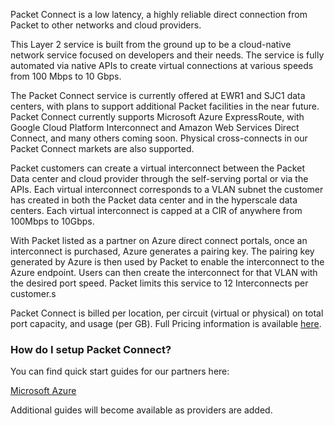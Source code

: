 <!--<meta>
{
    "title":"Packet Connect: Overview",
    "description":"Using Packet Connect",
    "date": "09/20/2019",
    "tag":["Advanced Networking", "Network", "Packet Connect, "Azure"]
}
</meta>-->

Packet Connect is a low latency, a highly reliable direct connection from Packet to other networks and cloud providers.

This Layer 2 service is built from the ground up to be a cloud-native network service focused on developers and their needs. The service is fully automated via native APIs to create virtual connections at various speeds from 100 Mbps to 10 Gbps.

The Packet Connect service is currently offered at EWR1 and SJC1 data centers, with plans to support additional Packet facilities in the near future. Packet Connect currently supports Microsoft Azure ExpressRoute, with Google Cloud Platform Interconnect and Amazon Web Services Direct Connect, and many others coming soon. Physical cross-connects in our Packet Connect markets are also supported.

Packet customers can create a virtual interconnect between the Packet Data center and cloud provider through the self-serving portal or via the APIs. Each virtual interconnect corresponds to a VLAN subnet the customer has created in both the Packet data center and in the hyperscale data centers.  Each virtual interconnect is capped at a CIR of anywhere from 100Mbps to 10Gbps. 

With Packet listed as a partner on Azure direct connect portals, once an interconnect is purchased, Azure generates a pairing key. The pairing key generated by Azure is then used by Packet to enable the interconnect to the Azure endpoint. Users can then create the interconnect for that VLAN with the desired port speed. Packet limits this service to 12 Interconnects per customer.s

Packet Connect is billed per location, per circuit (virtual or physical) on total port capacity,  and usage (per GB).  Full Pricing information is available [here](https://www.packet.com/cloud/all-features/packet-connect/).

  

### How do I setup Packet Connect?

You can find quick start guides for our partners here:

[Microsoft Azure](https://support.packet.com/kb/articles/packet-connect-azure)

Additional guides will become available as providers are added.